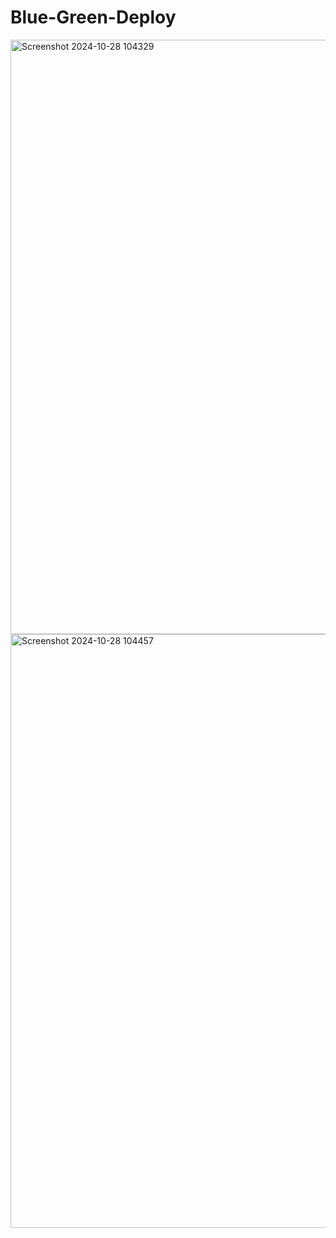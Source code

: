 # Blue-Green-Deploy

<img width="951" alt="Screenshot 2024-10-28 104329" src="https://github.com/user-attachments/assets/936db0f7-6127-49eb-9656-a90668f73198">

<img width="950" alt="Screenshot 2024-10-28 104457" src="https://github.com/user-attachments/assets/927f3f8b-eb03-4c8d-aa4f-2cd376343d9f">

